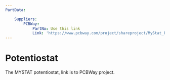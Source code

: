 ```yaml
---
PartData:

    Suppliers:
        PCBWay:
            PartNo: Use this link
            Link: 'https://www.pcbway.com/project/shareproject/MyStat_Potentiostat_9df57df2.html'
---
```


# Potentiostat

The MYSTAT potentiostat, link is to PCBWay project.